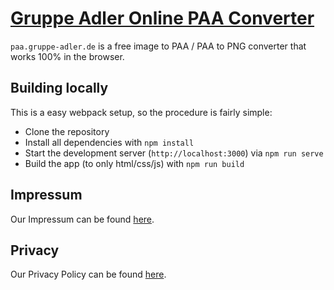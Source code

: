 # [Gruppe Adler Online PAA Converter](https://paa.gruppe-adler.de)
`paa.gruppe-adler.de` is a free image to PAA / PAA to PNG converter that works 100% in the browser.

## Building locally
This is a easy webpack setup, so the procedure is fairly simple:
- Clone the repository
- Install all dependencies with `npm install`
- Start the development server (`http://localhost:3000`) via `npm run serve`
- Build the app (to only html/css/js) with `npm run build`

## Impressum
Our Impressum can be found [here](/impressum.md).

## Privacy
Our Privacy Policy can be found [here](/privacy-policy.md).
